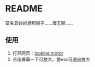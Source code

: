 # README

莫名其妙的想照镜子……很无聊……

## 使用

1. 打开网页：[looking mirror](https://ppambler.github.io/looking-mirror/)
2. 点击屏幕一下可放大，摁esc可退出放大
